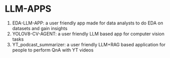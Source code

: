 # LLM-APPS

1) EDA-LLM-APP: a user friendly app made for data analysts to do EDA on datasets and gain insights
2) YOLOV8-CV-AGENT: a user friendly LLM based app for computer vision tasks
3) YT_podcast_summarizer: a user friendly LLM+RAG based application for people to perform QnA with YT videos
